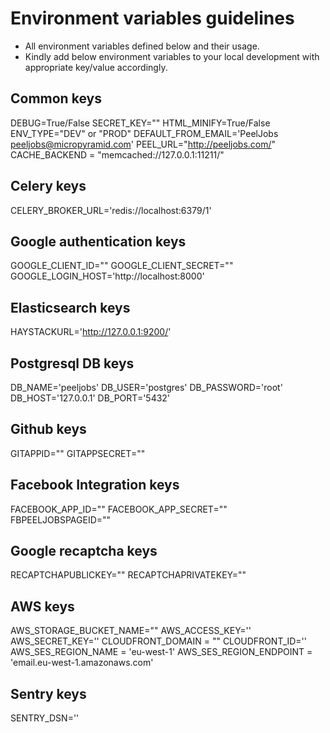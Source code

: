 # Environment variables guidelines

- All environment variables defined below and their usage.
- Kindly add below environment variables to your local development with appropriate key/value accordingly.

## Common keys

DEBUG=True/False
SECRET_KEY=""
HTML_MINIFY=True/False
ENV_TYPE="DEV" or "PROD"
DEFAULT_FROM_EMAIL='PeelJobs <peeljobs@micropyramid.com>'
PEEL_URL="http://peeljobs.com/"
CACHE_BACKEND = "memcached://127.0.0.1:11211/"

## Celery keys

CELERY_BROKER_URL='redis://localhost:6379/1'

## Google authentication keys

GOOGLE_CLIENT_ID=""
GOOGLE_CLIENT_SECRET=""
GOOGLE_LOGIN_HOST='http://localhost:8000'
## Elasticsearch keys

HAYSTACKURL='http://127.0.0.1:9200/'

## Postgresql DB keys

DB_NAME='peeljobs'
DB_USER='postgres'
DB_PASSWORD='root'
DB_HOST='127.0.0.1'
DB_PORT='5432'


## Github keys

GITAPPID=""
GITAPPSECRET=""


## Facebook Integration keys

FACEBOOK_APP_ID=""
FACEBOOK_APP_SECRET=""
FBPEELJOBSPAGEID=""

## Google recaptcha keys

RECAPTCHAPUBLICKEY=""
RECAPTCHAPRIVATEKEY=""

## AWS keys

AWS_STORAGE_BUCKET_NAME=""
AWS_ACCESS_KEY=''
AWS_SECRET_KEY=''
CLOUDFRONT_DOMAIN = ""
CLOUDFRONT_ID=''
AWS_SES_REGION_NAME = 'eu-west-1'
AWS_SES_REGION_ENDPOINT = 'email.eu-west-1.amazonaws.com'

## Sentry keys

SENTRY_DSN=''
